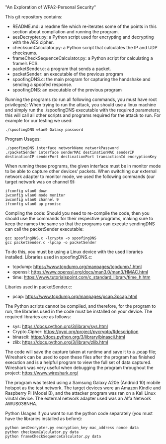 "An Exploration of WPA2-Personal Security"

This git repository contains:
 - README.md: a readme file which re-iterates some of the points in this section about compilation and running the program.
 - aesDecrypter.py: a Python script used for encrypting and decrypting with the AES cipher.
 - checksumCalculator.py: a Python script that calculates the IP and UDP checksums.
 - frameCheckSequenceCalculator.py: a Python script for calculating a frame’s FCS.
 - packetSender.c: a program that sends a packet.
 - packetSender: an executable of the previous program
 - spoofingDNS.c: the main program for capturing the handshake and sending a spoofed response.
 - spoofingDNS: an executable of the previous program 

Running the programs (to run all following commands, you must have root privileges):
When trying to run the attack, you should use a linux machine and simply run the ./spoofingDNS executable with the required parameters; this will call all other scripts and programs required for the attack to run.
For example for our testing we used:
```
./spoofingDNS wlan0 Galaxy password
```

Program Usages:
```
./spoofingDNS interface networkName networkPassword
./packetSender interface senderMAC destinationMAC senderIP destinationIP senderPort destinationPort transactionId encryptionKey
```

When running these programs, the given interface must be in monitor mode to be able to capture other devices’ packets.
When switching our external network adapter to monitor mode, we used the following commands (our target network was on channel 9):
```
ifconfig wlan0 down
iwconfig wlan0 mode monitor
iwconfig wlan0 channel 9
ifconfig wlan0 up promisc
```

Compling the code:
Should you need to re-compile the code, then you should use the commands for their respective programs, making sure to keep the names the same so that the programs can execute sendingDNS can call the packetSender executable:
```
gcc spoofingDNS.c -lcrypto -o spoofingDNS
gcc packetSender.c -lpcap -o packetSender
```

To do this, you must be using a Linux device with the used libraries installed.
Libraries used in spoofingDNS.c:
 - tcpdump: https://www.tcpdump.org/manpages/tcpdump.1.html
 - openssl: https://www.openssl.org/docs/man3.0/man3/HMAC.html
 - time: https://www.tutorialspoint.com/c_standard_library/time_h.htm

Libaries used in packetSender.c:
 - pcap: https://www.tcpdump.org/manpages/pcap.3pcap.html

The Python scripts cannot be compiled, and therefore, for the program to run, the libraries used in the code must be installed on your device. The required libraries are as follows:
 - sys: https://docs.python.org/3/library/sys.html
 - Crypto.Cipher: https://pypi.org/project/pycrypto/#description 
 - binascii: https://docs.python.org/3/library/binascii.html 
 - zlib: https://docs.python.org/3/library/zlib.html


The code will save the capture taken at runtime and save it to a .pcap file; Wireshark can be used to open these files after the program has finished execution and is a helpful program to view the full set of data captured. Wireshark was very useful when debugging the program throughout the project: https://www.wireshark.org/

The program was tested using a Samsung Galaxy A20e (Android 10) mobile hotspot as the test network. The target devices were an Amazon Kindle and Raspberry Pi (Model B), and the attacker program was ran on a Kali Linux virutal device. The external network adapter used was an Alfa Network AWUS036NHA.

Python Usages if you want to run the python code separately (you must have the libraries installed as before):
```
python aesDecrypter.py encryption_key mac_address nonce data 
python checksumCalculator.py data
python frameCheckSequenceCalculator.py data
```

